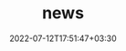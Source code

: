 ---
title: "news"
date: 2022-07-12T17:51:47+03:30
draft: false
headless: true

# all icons by [feathericons.com](https://https://feathericons.com//) are supported
show_news_icons: true
default_news_icon: "file-text"

num_news: 7

news_items:
- text: "Oasis accepted to SOSP '25!"
  extra_text: "2025-07-11"
  icon: "file-text"
  date: 2025-07-11
- text: "[PCIe pooling with CXL](https://sigops.org/s/conferences/hotos/2025/program.html) accepted to HotOS '25!"
  extra_text: "2025-03-28"
  icon: "file-text"
  date: 2025-03-28
- text: "[Memstrata](https://www.usenix.org/conference/osdi24/presentation/zhong-yuhong) accepted to OSDI '24!"
  extra_text: "2024-03-21"
  icon: "file-text"
  date: 2024-03-21
- text: "Super excited 😆 to start as a research intern in [Azure Research - Systems](https://www.microsoft.com/en-us/research/group/azure-systems-research/) with [Daniel Berger](https://www.microsoft.com/en-us/research/people/daberg/) as my mentor!"
  extra_text: "2023-09-05"
  icon: "briefcase"
  date: 2023-09-05
- text: "Gave a [talk](https://www.youtube.com/watch?v=tGnK9eOJVng) about the limitations of PEBS for tracking main memory requests"
  extra_text: "2023-05-17"
  date: 2023-05-17
  icon: "mic"
- text: "[Memtrade](https://dl.acm.org/doi/abs/10.1145/3589985) accepted to SIGMETRICS '23!"
  extra_text: "2023-03-28"
  date: 2023-03-28
  icon: "file-text"
- text: "[XRP](https://www.usenix.org/conference/osdi22/presentation/zhong) wins Jay Lepreau Best Paper Award at OSDI '22!"
  extra_text: "2022-07-11"
  date: 2022-07-11
  icon: "award"
- text: "[XRP](https://www.usenix.org/conference/osdi22/presentation/zhong) accepted to OSDI '22!"
  extra_text: "2022-03-19"
  date: 2022-03-19
  icon: "file-text"
- text: "[BPF for Storage](https://dl.acm.org/doi/10.1145/3458336.3465290) accepted to HotOS '21!"
  extra_text: "2021-04-12"
  date: 2021-04-12
  icon: "file-text"

# - text: "I joined [The Coolest Startup in the World](https://goodluck.com) as the CEO"
#   extra_text: "August 2023."
#   date: 2023-11-20
# - text: "How to deploy in the era of cloud services?"
#   link: https://https://feathericons.com//
#   extra_text: "Software Engineering Daily Podcast, Feb. 2021."
#   date: 2022-11-20
# - text: "Past, present and future of decentralized computing"
#   link: https://https://feathericons.com//
#   extra_text: "The New York Times, Feb. 2020."
#   date: 2021-11-20
# - text: "How to give a communicative research talk?"
#   link: "/en/talks/how-to-give-a-communicative-research-talk/"
#   extra_text: "Software Engineering Daily Podcast, Jan. 2020."
#   icon: "youtube"
#   date: 2020-11-20
# - text: "The new era of software engineering"
#   link: https://https://feathericons.com//
#   extra_text: "Software Engineering Daily Podcast, Jan. 2020."
#   icon: "youtube"
#   date: 2020-11-20
# - text: "How to write a good paper?"
#   link: https://https://feathericons.com//
#   extra_text: "HotOS'19."
#   icon: "youtube"
#   date: 2020-11-20
---